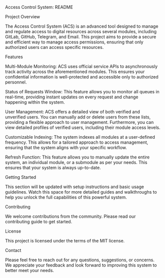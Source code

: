 Access Control System: README

Project Overview

The Access Control System (ACS) is an advanced tool designed to manage and regulate access to digital resources across several modules, including GitLab, GitHub, Telegram, and Email. This project aims to provide a secure and efficient way to manage access permissions, ensuring that only authorized users can access specific resources.

Features

Multi-Module Monitoring: ACS uses official service APIs to asynchronously track activity across the aforementioned modules. This ensures your confidential information is well-protected and accessible only to authorized personnel.

Status of Requests Window: This feature allows you to monitor all queues in real-time, providing instant updates on every request and change happening within the system.

User Management: ACS offers a detailed view of both verified and unverified users. You can manually add or delete users from these lists, providing a flexible approach to user management. Furthermore, you can view detailed profiles of verified users, including their module access levels.

Customizable Indexing: The system indexes all modules at a user-defined frequency. This allows for a tailored approach to access management, ensuring that the system aligns with your specific workflow.

Refresh Function: This feature allows you to manually update the entire system, an individual module, or a submodule as per your needs. This ensures that your system is always up-to-date.

Getting Started

This section will be updated with setup instructions and basic usage guidelines. Watch this space for more detailed guides and walkthroughs to help you unlock the full capabilities of this powerful system.

Contributing

We welcome contributions from the community. Please read our contributing guide to get started.

License

This project is licensed under the terms of the MIT license.

Contact

Please feel free to reach out for any questions, suggestions, or concerns. We appreciate your feedback and look forward to improving this system to better meet your needs.
